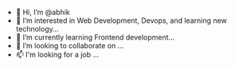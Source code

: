 - 👋 Hi, I’m @abhik
- 👀 I’m interested in Web Development, Devops, and learning new technology...
- 🌱 I’m currently learning Frontend development...
- 💞️ I’m looking to collaborate on ...
- 📫 I'm looking for a job ...

<!---
abhik-ovi/abhik-ovi is a ✨ special ✨ repository because its `README.md` (this file) appears on your GitHub profile.
You can click the Preview link to take a look at your changes.
--->
